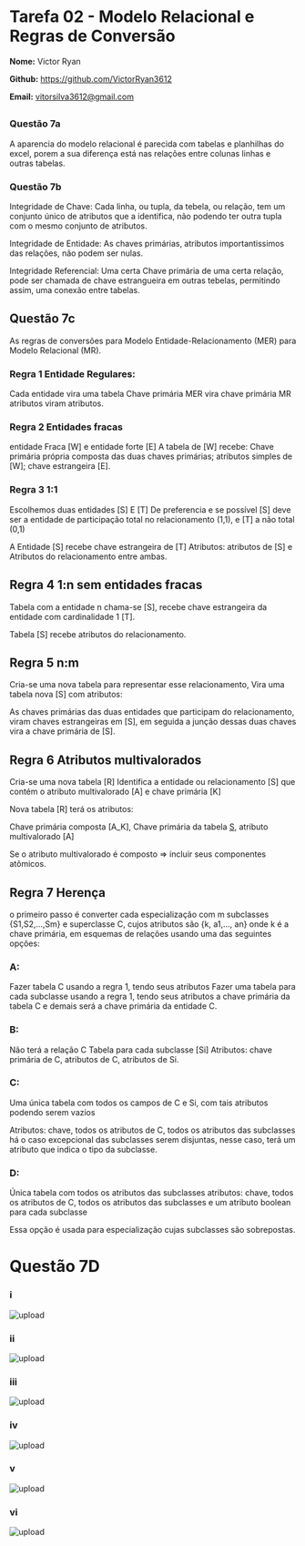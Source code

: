 # Tarefa 02 - Modelo Relacional e Regras de Conversão

**Nome:** Victor Ryan

**Github:** https://github.com/VictorRyan3612

**Email:** vitorsilva3612@gmail.com
##



### Questão 7a
A aparencia do modelo relacional é parecida com tabelas e planhilhas do excel, porem a sua diferença está nas relações entre colunas linhas e outras tabelas.

### Questão 7b
Integridade de Chave:
Cada linha, ou tupla, da tebela, ou relação, tem um conjunto único de atributos que a identifica, não podendo ter outra tupla com o mesmo conjunto de atributos.

Integridade de Entidade:
As chaves primárias, atributos importantissimos das relações, não podem ser nulas.

Integridade Referencial:
Uma certa Chave primária de uma certa relação, pode ser chamada de chave estrangueira em outras tebelas, permitindo assim, uma conexão entre tabelas.



## Questão 7c
As regras de conversões para Modelo Entidade-Relacionamento (MER) para Modelo Relacional (MR).

### Regra 1 Entidade Regulares:
Cada entidade vira uma tabela
Chave primária MER vira chave primária MR
atributos viram atributos.


### Regra 2 Entidades fracas
entidade Fraca [W] e entidade forte [E]
A tabela de [W] recebe: 
Chave primária própria composta das duas chaves primárias;
atributos simples de [W]; chave estrangeira [E].


### Regra 3 1:1
Escolhemos duas entidades [S] E [T] 
De preferencia e se possível [S] deve ser a entidade de participação total no relacionamento (1,1), e [T] a não total (0,1)

A Entidade [S] recebe chave estrangeira de [T]
Atributos: atributos de [S] e Atributos do relacionamento entre ambas.


## Regra 4 1:n sem entidades fracas

Tabela com a entidade n chama-se [S], recebe chave estrangeira da entidade com cardinalidade 1 [T].

Tabela [S] recebe atributos do relacionamento.


## Regra 5 n:m

Cria-se uma nova tabela para representar esse relacionamento, Vira uma tabela nova [S] com atributos: 

As chaves primárias das duas entidades que participam do relacionamento, viram chaves estrangeiras em [S], em seguida a junção dessas duas chaves vira a chave primária de [S].


## Regra 6 Atributos multivalorados 
Cria-se uma nova tabela [R]
Identifica a entidade ou relacionamento [S] que contém o atributo multivalorado [A] e chave primária [K]

Nova tabela [R] terá os atributos:

Chave primária composta [A_K], Chave primária da tabela [S]([K]), atributo multivalorado [A]

Se o atributo multivalorado é composto => incluir seus componentes atômicos.

## Regra 7 Herença

o primeiro passo é converter cada especialização com m
subclasses {S1,S2,...,Sm} e superclasse C, cujos
atributos são {k, a1,..., an} onde k é a chave
primária, em esquemas de relações usando uma
das seguintes opções:

### A: 
Fazer tabela C usando a regra 1, tendo seus atributos
Fazer uma tabela para cada subclasse usando a regra 1, tendo seus atributos 
a chave primária da tabela C e demais será a chave primária da entidade C.

### B:
Não terá a relação C
Tabela para cada subclasse [Si]
Atributos: chave primária de C, atributos de C, atributos de Si.

### C:
Uma única tabela com todos os campos de C e Si, com tais atributos podendo serem vazios

Atributos: chave, todos os atributos de C, todos os atributos das subclasses
há o caso excepcional das subclasses serem disjuntas, nesse caso, terá um atributo que indica o tipo da subclasse.

### D:
Única tabela com todos os atributos das subclasses
atributos: chave, todos os atributos de C, todos os atributos das subclasses e um atributo boolean para cada subclasse

Essa opção é usada para especialização cujas subclasses são sobrepostas.




# Questão 7D

### i

![upload ](https://uploaddeimagens.com.br/images/004/473/112/full/Chen_Erd.jpg?1684450370)



### ii

![upload ](https://uploaddeimagens.com.br/images/004/473/118/full/Chen_Erd.jpg?1684450653)



### iii
![upload ](https://uploaddeimagens.com.br/images/004/473/128/full/Chen_Erd.jpg?1684451277)


### iv

![upload ](https://uploaddeimagens.com.br/images/004/473/151/full/Chen_Erd.jpg?1684452142)



### v
![upload ](https://uploaddeimagens.com.br/images/004/473/180/full/Chen_Erd_v.jpg?1684452939)


### vi

![upload ](https://uploaddeimagens.com.br/images/004/473/187/full/Chen_Erd.jpg?1684453139)

